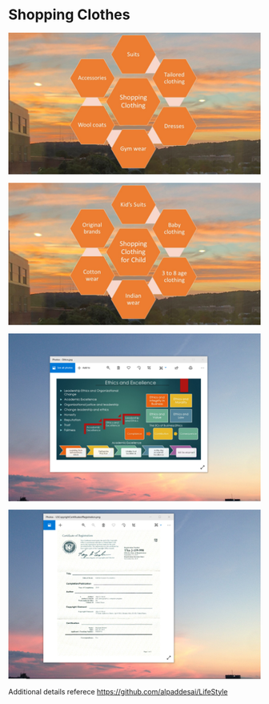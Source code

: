 # Shopping Clothes

![image](ShoppingClothes.JPG)

![image](ShoppingClothesChild.JPG)

![image](EthicsandExcellence.jpg)

![image](USCopyrightCertificate.jpg)

Additional details referece https://github.com/alpaddesai/LifeStyle
